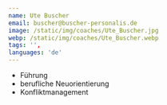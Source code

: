```yaml
---
name: Ute Buscher
email: buscher@buscher-personalis.de
image: /static/img/coaches/Ute_Buscher.jpg
webp: /static/img/coaches/Ute_Buscher.webp
tags: '',
languages: 'de'
---
```


<ul><li>Führung</li><li>berufliche Neuorientierung</li><li>Konfliktmanagement</li></ul>